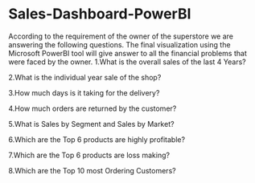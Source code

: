# Sales-Dashboard-PowerBI
According to the requirement of the owner of the superstore we are answering the following questions. The final visualization using the Microsoft PowerBI tool will give answer to all the financial problems that were faced by the owner.
1.What is the overall sales of the last 4 Years?

2.What is the individual year sale of the shop?

3.How much days is it taking for the delivery?

4.How much orders are returned by the customer?

5.What is Sales by Segment and Sales by Market?

6.Which are the Top 6 products are highly profitable?

7.Which are the Top 6 products are loss making?

8.Which are the Top 10 most Ordering Customers?
